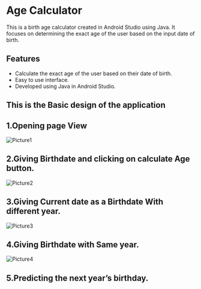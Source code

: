 # Age Calculator
This is a birth age calculator created in Android Studio using Java. It focuses on determining the exact age of the user based on the input date of birth.

## Features
- Calculate the exact age of the user based on their date of birth.
- Easy to use interface.
- Developed using Java in Android Studio.

## This is the Basic design of the application
## 1.Opening page View
![Picture1](https://github.com/DeekshaAchar/Age_calculator/assets/109525095/c532ac99-844b-468f-840c-9706803bdf67)
## 2.Giving Birthdate and clicking on calculate Age button.
![Picture2](https://github.com/DeekshaAchar/Age_calculator/assets/109525095/811a6962-79bf-4e7b-b809-18206aa8a420)

## 3.Giving Current date as a Birthdate With different year.
![Picture3](https://github.com/DeekshaAchar/Age_calculator/assets/109525095/1e2ba095-9a5e-441a-b788-cd840e82a78d)


## 4.Giving Birthdate with Same year.
![Picture4](https://github.com/DeekshaAchar/Age_calculator/assets/109525095/0eca62da-f0cd-42e3-b392-f608e26017b1)


## 5.Predicting the next year’s birthday.
